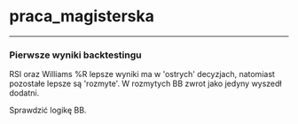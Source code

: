 # praca_magisterska
***

### Pierwsze wyniki backtestingu
RSI oraz Williams %R lepsze wyniki ma w 'ostrych' decyzjach, natomiast pozostałe lepsze są 'rozmyte'.
W rozmytych BB zwrot jako jedyny wyszedł dodatni.



Sprawdzić logikę BB.